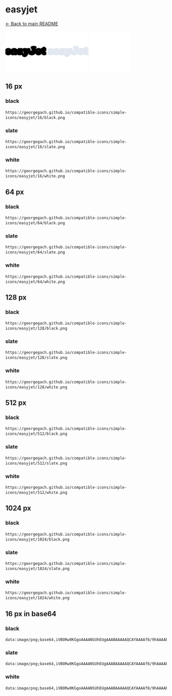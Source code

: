 # easyjet

[← Back to main README](../../README.md)


<img src="./128/black.png" width="128" alt="easyjet black icon" />
<img src="./128/slate.png" width="128" alt="easyjet slate icon" />
<img src="./128/white.png" width="128" alt="easyjet white icon" />

## 16 px

### black
```
https://georgegach.github.io/compatible-icons/simple-icons/easyjet/16/black.png
```

### slate
```
https://georgegach.github.io/compatible-icons/simple-icons/easyjet/16/slate.png
```

### white
```
https://georgegach.github.io/compatible-icons/simple-icons/easyjet/16/white.png
```

## 64 px

### black
```
https://georgegach.github.io/compatible-icons/simple-icons/easyjet/64/black.png
```

### slate
```
https://georgegach.github.io/compatible-icons/simple-icons/easyjet/64/slate.png
```

### white
```
https://georgegach.github.io/compatible-icons/simple-icons/easyjet/64/white.png
```

## 128 px

### black
```
https://georgegach.github.io/compatible-icons/simple-icons/easyjet/128/black.png
```

### slate
```
https://georgegach.github.io/compatible-icons/simple-icons/easyjet/128/slate.png
```

### white
```
https://georgegach.github.io/compatible-icons/simple-icons/easyjet/128/white.png
```

## 512 px

### black
```
https://georgegach.github.io/compatible-icons/simple-icons/easyjet/512/black.png
```

### slate
```
https://georgegach.github.io/compatible-icons/simple-icons/easyjet/512/slate.png
```

### white
```
https://georgegach.github.io/compatible-icons/simple-icons/easyjet/512/white.png
```

## 1024 px

### black
```
https://georgegach.github.io/compatible-icons/simple-icons/easyjet/1024/black.png
```

### slate
```
https://georgegach.github.io/compatible-icons/simple-icons/easyjet/1024/slate.png
```

### white
```
https://georgegach.github.io/compatible-icons/simple-icons/easyjet/1024/white.png
```

## 16 px in base64

### black
```
data:image/png;base64,iVBORw0KGgoAAAANSUhEUgAAABAAAAAQCAYAAAAf8/9hAAAABmJLR0QA/wD/AP+gvaeTAAAAnElEQVQ4je3PPQ4BARDF8d/aja2WREQ0OoVWpeAArqFyAdeRuIHKKZxBIxoSovKRCJqpFDSi8m8mM3nz3gx/fkoTrddhgg5qWKGLJfo4oI49HljgjhE2mKBIcEI5DK9hmqGEG3KscUElwlIckWexkIYgDaM7ttFnaMT8HDWNsDzBMH67oYiL2qhijDmm6GGGQRjtQveWxifBny/wBPkFG1qDmCiAAAAAAElFTkSuQmCC
```

### slate
```
data:image/png;base64,iVBORw0KGgoAAAANSUhEUgAAABAAAAAQCAYAAAAf8/9hAAAABmJLR0QA/wD/AP+gvaeTAAAA3ElEQVQ4je3RPUpDURiE4Xe+c/RWUQgSbNKlsE1loZtwCVZuwO0I7sDKVbgFJRBMiIFIUMmP3HPGVizstMpTvuUM7Pyf0fzjeDJZ9H92jaZvJ0p0K/G0pzLUpx5qLmcOv8o6onjhjKlxj1wFlxQ9E1zbdDSeLVegfWGMtyAZsnDgaJEbwdhmY3Eg6EpKrl4iNxkj5GTY4EjICKqkF0MSZKMeMjJrAOOEtJVockm6yNV9R7SqpUPSipaBzSHyFeauwk0KnxZ0m6XzUr0uKeYNHvw63OPsvfdHn+x89wVmfmUNVKCqvgAAAABJRU5ErkJggg==
```

### white
```
data:image/png;base64,iVBORw0KGgoAAAANSUhEUgAAABAAAAAQCAYAAAAf8/9hAAAABmJLR0QA/wD/AP+gvaeTAAAAqUlEQVQ4je3QPWoCARDF8d+6i1upIGFJY2dha2VhDuA1UnmBXEfwBqlyCs9gE9IoJFj5AcFJM5XFVsHKfzPM4817MDy4HxHxHBGjW72IiAmG2GKKDeb4wRO+EfjAFa/4wht6RUQc0c3ACwpU6OAXNT5xRj/LShxQV3lQpqHMoCt2uVdoUj/lLLOsLiJigVG29XDEGAMs8Y4VZljjJYP26Wt9XNNqePA//AGBry1Iqqu+cgAAAABJRU5ErkJggg==
```

